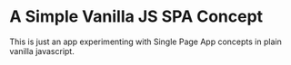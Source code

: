 # A Simple Vanilla JS SPA Concept

This is just an app experimenting with Single Page App concepts in plain vanilla javascript.